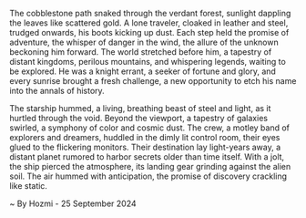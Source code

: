 
The cobblestone path snaked through the verdant forest, sunlight dappling the leaves like scattered gold. A lone traveler, cloaked in leather and steel, trudged onwards, his boots kicking up dust. Each step held the promise of adventure, the whisper of danger in the wind, the allure of the unknown beckoning him forward. The world stretched before him, a tapestry of distant kingdoms, perilous mountains, and whispering legends, waiting to be explored. He was a knight errant, a seeker of fortune and glory, and every sunrise brought a fresh challenge, a new opportunity to etch his name into the annals of history.

The starship hummed, a living, breathing beast of steel and light, as it hurtled through the void. Beyond the viewport, a tapestry of galaxies swirled, a symphony of color and cosmic dust. The crew, a motley band of explorers and dreamers, huddled in the dimly lit control room, their eyes glued to the flickering monitors. Their destination lay light-years away, a distant planet rumored to harbor secrets older than time itself. With a jolt, the ship pierced the atmosphere, its landing gear grinding against the alien soil. The air hummed with anticipation, the promise of discovery crackling like static. 

~ By Hozmi - 25 September 2024
